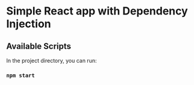 # Simple React app with Dependency Injection

## Available Scripts

In the project directory, you can run:

### `npm start`
